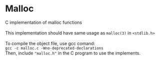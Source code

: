 # Malloc
C implementation of malloc functions
<br><br>
This implementation should have same usage as `malloc(3)` in `<stdlib.h>`
<br><br>
To compile the object file, use gcc comand:<br>
`gcc -c malloc.c -Wno-deprecated-declarations`<br>
Then, include `"malloc.h"` in the C program to use the implements.

